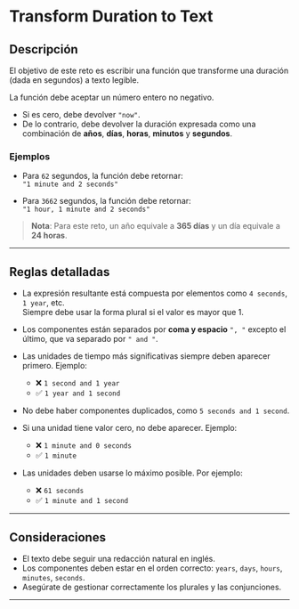 # Transform Duration to Text

## Descripción

El objetivo de este reto es escribir una función que transforme una duración (dada en segundos) a texto legible.

La función debe aceptar un número entero no negativo.  
- Si es cero, debe devolver `"now"`.  
- De lo contrario, debe devolver la duración expresada como una combinación de **años**, **días**, **horas**, **minutos** y **segundos**.

### Ejemplos

- Para `62` segundos, la función debe retornar:  
  `"1 minute and 2 seconds"`

- Para `3662` segundos, la función debe retornar:  
  `"1 hour, 1 minute and 2 seconds"`

> **Nota**: Para este reto, un año equivale a **365 días** y un día equivale a **24 horas**.

---

## Reglas detalladas

- La expresión resultante está compuesta por elementos como `4 seconds`, `1 year`, etc.  
  Siempre debe usar la forma plural si el valor es mayor que 1.

- Los componentes están separados por **coma y espacio** `", "` excepto el último, que va separado por `" and "`.

- Las unidades de tiempo más significativas siempre deben aparecer primero. Ejemplo:
  - ❌ `1 second and 1 year`
  - ✅ `1 year and 1 second`

- No debe haber componentes duplicados, como `5 seconds and 1 second`.

- Si una unidad tiene valor cero, no debe aparecer. Ejemplo:
  - ❌ `1 minute and 0 seconds`
  - ✅ `1 minute`

- Las unidades deben usarse lo máximo posible. Por ejemplo:
  - ❌ `61 seconds`
  - ✅ `1 minute and 1 second`

---

## Consideraciones

- El texto debe seguir una redacción natural en inglés.
- Los componentes deben estar en el orden correcto: `years`, `days`, `hours`, `minutes`, `seconds`.
- Asegúrate de gestionar correctamente los plurales y las conjunciones.

---
